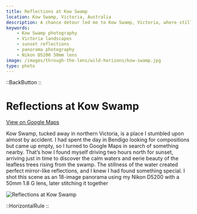 ```yaml
---
title: Reflections at Kow Swamp
location: Kow Swamp, Victoria, Australia
description: A chance detour led me to Kow Swamp, Victoria, where still waters and leafless trees created perfect reflections at sunset.
keywords:
    - Kow Swamp photography
    - Victoria landscapes
    - sunset reflections
    - panorama photography
    - Nikon D5200 50mm lens
image: /images/through-the-lens/wild-horizons/kow-swamp.jpg
type: photo
---
```


::BackButton
::

# Reflections at Kow Swamp

<a href="https://www.google.com/maps/search/?api=1&query=Kow+Swamp,+Victoria,+Australia" target="_blank" rel="noopener noreferrer">View on Google Maps</a>

Kow Swamp, tucked away in northern Victoria, is a place I stumbled upon almost by accident. I had spent the day in Bendigo looking for compositions but came up empty, so I turned to Google Maps in search of something nearby. That’s how I found myself driving two hours north for sunset, arriving just in time to discover the calm waters and eerie beauty of the leafless trees rising from the swamp. The stillness of the water created perfect mirror-like reflections, and I knew I had found something special. I shot this scene as an 18-image panorama using my Nikon D5200 with a 50mm 1.8 G lens, later stitching it together

![Reflections at Kow Swamp](/images/through-the-lens/wild-horizons/kow-swamp.jpg)

<div class="mb-8"></div>

::HorizontalRule
::
